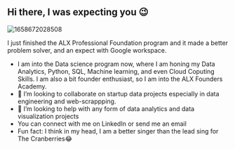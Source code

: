 ## Hi there, I was expecting you 😉

![1658672028508](https://github.com/user-attachments/assets/61a5f54b-071e-41ec-b73d-4eac3ca58ae7)

 I just finished the ALX Professional Foundation program and it made a better problem solver, and an expect with Google workspace. 
- I am into the Data science program now, where I am honing my Data Analytics, Python, SQL, Machine learning, and even Cloud Coputing Skills. I am also a bit founder enthusiast, so I am into the ALX Founders Academy. 
- 👯 I’m looking to collaborate on startup data projects especially in data engineering and web-scrappping.
- 🤔 I’m looking to help with any form of data analytics and data visualization projects
- You can connect with me on LinkedIn or send me an email
-  Fun fact: I think in my head, I am a better singer than the lead sing for The Cranberries😂
   
